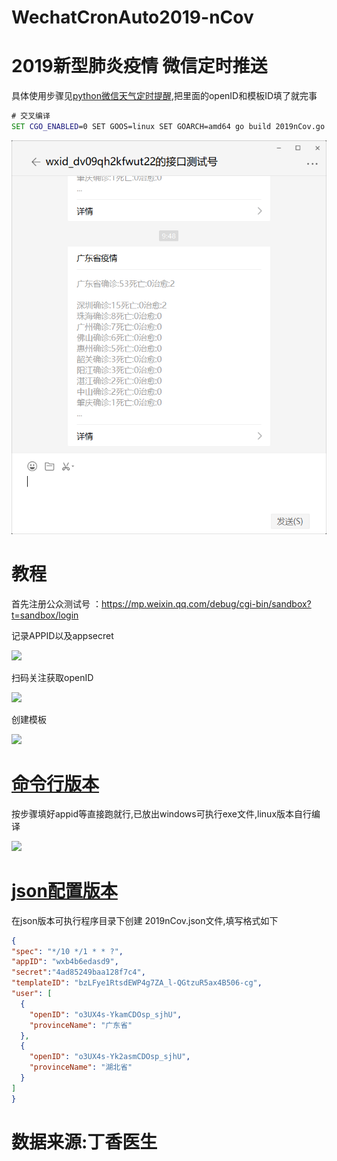 # WechatCronAuto2019-nCov

# 2019新型肺炎疫情 微信定时推送

  具体使用步骤见[python微信天气定时提醒](https://github.com/6yi/WechatAutoWeather/blob/master/README.md),把里面的openID和模板ID填了就完事
  

 
  ```cmd
  # 交叉编译
  SET CGO_ENABLED=0 SET GOOS=linux SET GOARCH=amd64 go build 2019nCov.go
  ```
  
 <img src='https://github.com/6yi/WechatCronAuto2019-nCov/blob/master/src/demo.png'/> 
  
  
  
  
  # 教程

  首先注册公众测试号 ：https://mp.weixin.qq.com/debug/cgi-bin/sandbox?t=sandbox/login
  
  记录APPID以及appsecret
  
  <img src='http://59.110.173.180/usr/uploads/2020/01/924286650.jpg'/> 
 
  扫码关注获取openID
  
  <img src='http://59.110.173.180/usr/uploads/2020/01/2046595370.jpg'/> 
  
  创建模板
  
  <img src='http://59.110.173.180/usr/uploads/2020/01/2790200253.jpg'/> 
     
# [命令行版本](https://github.com/6yi/WechatCronAuto2019-nCov/releases)
  按步骤填好appid等直接跑就行,已放出windows可执行exe文件,linux版本自行编译
  
  <img src='http://59.110.173.180/usr/uploads/2020/01/152454484.png'/> 
  
# [json配置版本](https://github.com/6yi/WechatCronAuto2019-nCov/releases)
  在json版本可执行程序目录下创建 2019nCov.json文件,填写格式如下
  ```json
  {
  "spec": "*/10 */1 * * ?",
  "appID": "wxb4b6edasd9",
  "secret":"4ad85249baa128f7c4",
  "templateID": "bzLFye1RtsdEWP4g7ZA_l-QGtzuR5ax4B506-cg",
  "user": [
    {
      "openID": "o3UX4s-YkamCDOsp_sjhU",
      "provinceName": "广东省"
    },
    {
      "openID": "o3UX4s-Yk2asmCDOsp_sjhU",
      "provinceName": "湖北省"
    }
  ]
}
  ```
  
  
  # 数据来源:丁香医生

